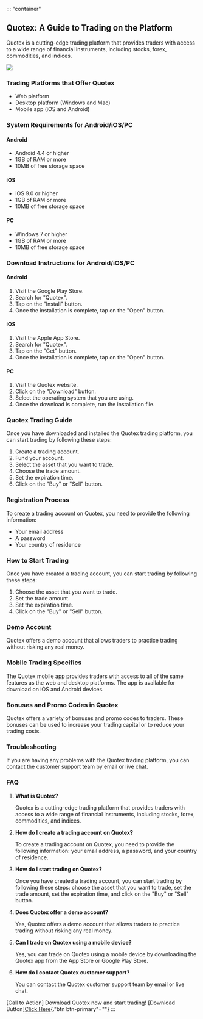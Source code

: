 ::: \"container\"
## Quotex: A Guide to Trading on the Platform

Quotex is a cutting-edge trading platform that provides traders with
access to a wide range of financial instruments, including stocks,
forex, commodities, and indices.

[![](https://static.quotex.io/files/5_en/300_250.jpg)](https://traff.sbs/brokerqxsignupf)

### Trading Platforms that Offer Quotex

-   Web platform
-   Desktop platform (Windows and Mac)
-   Mobile app (iOS and Android)

### System Requirements for Android/iOS/PC

#### Android

-   Android 4.4 or higher
-   1GB of RAM or more
-   10MB of free storage space

#### iOS

-   iOS 9.0 or higher
-   1GB of RAM or more
-   10MB of free storage space

#### PC

-   Windows 7 or higher
-   1GB of RAM or more
-   10MB of free storage space

### Download Instructions for Android/iOS/PC

#### Android

1.  Visit the Google Play Store.
2.  Search for "Quotex".
3.  Tap on the "Install" button.
4.  Once the installation is complete, tap on the "Open" button.

#### iOS

1.  Visit the Apple App Store.
2.  Search for "Quotex".
3.  Tap on the "Get" button.
4.  Once the installation is complete, tap on the "Open" button.

#### PC

1.  Visit the Quotex website.
2.  Click on the "Download" button.
3.  Select the operating system that you are using.
4.  Once the download is complete, run the installation file.

### Quotex Trading Guide

Once you have downloaded and installed the Quotex trading platform, you
can start trading by following these steps:

1.  Create a trading account.
2.  Fund your account.
3.  Select the asset that you want to trade.
4.  Choose the trade amount.
5.  Set the expiration time.
6.  Click on the "Buy" or "Sell" button.

### Registration Process

To create a trading account on Quotex, you need to provide the following
information:

-   Your email address
-   A password
-   Your country of residence

### How to Start Trading

Once you have created a trading account, you can start trading by
following these steps:

1.  Choose the asset that you want to trade.
2.  Set the trade amount.
3.  Set the expiration time.
4.  Click on the "Buy" or "Sell" button.

### Demo Account

Quotex offers a demo account that allows traders to practice trading
without risking any real money.

### Mobile Trading Specifics

The Quotex mobile app provides traders with access to all of the same
features as the web and desktop platforms. The app is available for
download on iOS and Android devices.

### Bonuses and Promo Codes in Quotex

Quotex offers a variety of bonuses and promo codes to traders. These
bonuses can be used to increase your trading capital or to reduce your
trading costs.

### Troubleshooting

If you are having any problems with the Quotex trading platform, you can
contact the customer support team by email or live chat.

### FAQ

1.  **What is Quotex?**

    Quotex is a cutting-edge trading platform that provides traders with
    access to a wide range of financial instruments, including stocks,
    forex, commodities, and indices.

2.  **How do I create a trading account on Quotex?**

    To create a trading account on Quotex, you need to provide the
    following information: your email address, a password, and your
    country of residence.

3.  **How do I start trading on Quotex?**

    Once you have created a trading account, you can start trading by
    following these steps: choose the asset that you want to trade, set
    the trade amount, set the expiration time, and click on the
    "Buy" or "Sell" button.

4.  **Does Quotex offer a demo account?**

    Yes, Quotex offers a demo account that allows traders to practice
    trading without risking any real money.

5.  **Can I trade on Quotex using a mobile device?**

    Yes, you can trade on Quotex using a mobile device by downloading
    the Quotex app from the App Store or Google Play Store.

6.  **How do I contact Quotex customer support?**

    You can contact the Quotex customer support team by email or live
    chat.

\[Call to Action\] Download Quotex now and start trading! \[Download
Button\][Click Here](\%22https://traff.sbs/quotexonelink\%22){."btn
btn-primary"=""}
:::


